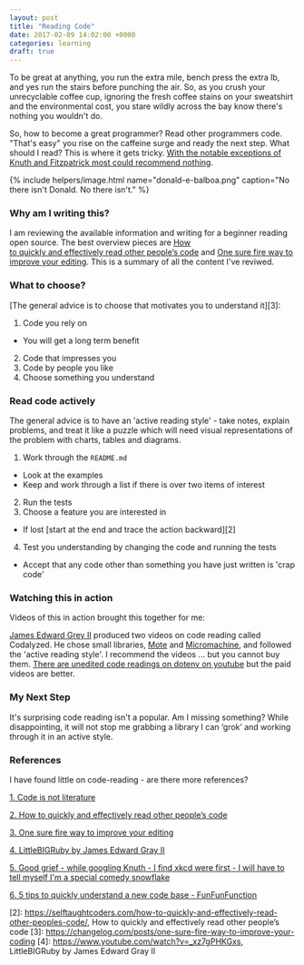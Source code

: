 ```yaml
---
layout: post
title: "Reading Code"
date: 2017-02-09 14:02:00 +0000
categories: learning
draft: true
---
```



To be great at anything, you run the extra mile, bench press the extra lb, and yes run the stairs before punching the air. So, as you crush your unrecyclable coffee cup, ignoring the fresh coffee stains on your sweatshirt and the environmental cost, you stare wildly across the bay know there's nothing you wouldn't do.

So, how to become a great programmer? Read other programmers code. "That's easy" you rise on the caffeine surge and ready the next step.  What should I read? This is where it gets tricky. [With the notable exceptions of Knuth and Fitzpatrick most could recommend nothing](http://www.gigamonkeys.com/code-reading/).

{% include helpers/image.html name="donald-e-balboa.png" caption="No there isn't Donald. No there isn't." %}

### Why am I writing this?
I am reviewing the available information and writing for a beginner reading open source. The best overview pieces are [How to quickly and effectively read other people’s code](https://selftaughtcoders.com/how-to-quickly-and-effectively-read-other-peoples-code/) and [One sure fire way to improve your editing](https://changelog.com/posts/one-sure-fire-way-to-improve-your-coding). This is a summary of all the content I've reviwed.

### What to choose?

[The general advice is to choose that motivates you to understand it][3]:

1. Code you rely on
  - You will get a long term benefit 
2. Code that impresses you
3. Code by people you like
4. Choose something you understand

### Read code actively

The general advice is to have an 'active reading style' - take notes, explain problems, and treat it like a puzzle which will need visual representations of the problem with charts, tables and diagrams.

1. Work through the `README.md`
  - Look at the examples
  - Keep and work through a list if there is over two items of interest
2. Run the tests
3. Choose a feature you are interested in
  - If lost [start at the end and trace the action backward][2]
4. Test you understanding by changing the code and running the tests

  - Accept that any code other than something you have just written is 'crap code'

### Watching this in action

Videos of this in action brought this together for me:

[James Edward Grey II](https://twitter.com/JEG2) produced two videos on code reading called Codalyzed. He chose small libraries, [Mote](https://github.com/soveran/mote) and [Micromachine](https://github.com/soveran/micromachine), and followed the 'active reading style'. I recommend the videos ... but you cannot buy them. [There are unedited code readings on dotenv on youtube](https://www.youtube.com/watch?v=lKmY_0uY86s) but the paid videos are better.

 
### My Next Step

It's surprising code reading isn't a popular. Am I missing something? While disappointing, it will not stop me grabbing a library I can ‘grok’ and working through it in an active style. 


### References

I have found little on code-reading - are there more references?


[1. Code is not literature](http://www.gigamonkeys.com/code-reading/)

[2. How to quickly and effectively read other people’s code](https://selftaughtcoders.com/how-to-quickly-and-effectively-read-other-peoples-code/)

[3. One sure fire way to improve your editing](https://changelog.com/posts/one-sure-fire-way-to-improve-your-coding)

[4. LittleBIGRuby by James Edward Gray II](https://www.youtube.com/watch?v=_xz7gPHKGxs)

[5. Good grief - while googling Knuth - I find xkcd were first - I will have to tell myself I'm a special comedy snowflake](https://xkcd.com/163/)

[6. 5 tips to quickly understand a new code base - FunFunFunction](https://www.youtube.com/watch?v=OnCeaJdd_sY)

[1]: http://www.gigamonkeys.com/code-reading/
[2]: https://selftaughtcoders.com/how-to-quickly-and-effectively-read-other-peoples-code/, How to quickly and effectively read other people’s code
[3]: https://changelog.com/posts/one-sure-fire-way-to-improve-your-coding
[4]: https://www.youtube.com/watch?v=_xz7gPHKGxs, LittleBIGRuby by James Edward Gray II

